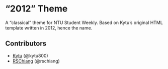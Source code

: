 “2012” Theme
============

A “classical” theme for NTU Student Weekly. Based on Kytu’s original HTML template
written in 2012, hence the name.

Contributors
------------

* [Kytu](https://github.com/kytu800) (@kytu800)
* [RSChiang](https://github.com/rschiang) (@rschiang)
